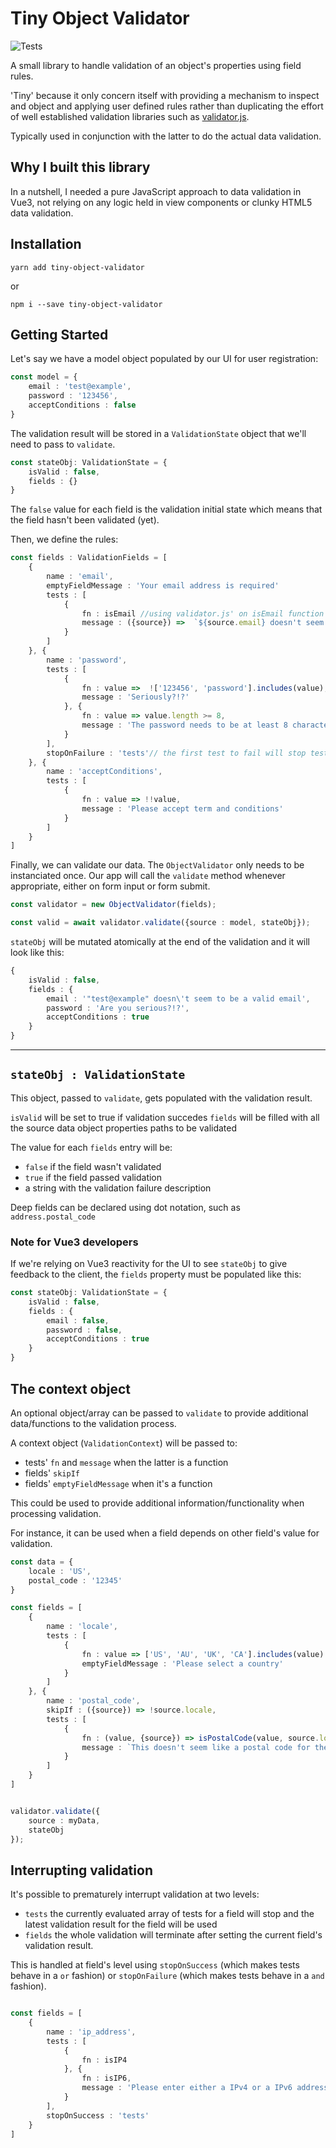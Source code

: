 # Tiny Object Validator

![Tests](https://github.com/cleverplatypus/vue3-routable/actions/workflows/test.yml/badge.svg)

A small library to handle validation of an object's properties using field rules.

'Tiny' because it only concern itself with providing a mechanism to inspect and object and applying user defined rules rather than duplicating the effort of well established validation libraries such as [validator.js](https://www.npmjs.com/package/validator). 

Typically used in conjunction with the latter to do the actual data validation.

## Why I built this library
In a nutshell, I needed a pure JavaScript approach to data validation in Vue3, not relying on any logic held in view components or clunky HTML5 data validation.

## Installation

```
yarn add tiny-object-validator
```

or

```
npm i --save tiny-object-validator
```

## Getting Started

Let's say we have a model object populated  by our UI for user registration:


```typescript
const model = {
    email : 'test@example',
    password : '123456',
    acceptConditions : false
}
```

The validation result will be stored in a `ValidationState` object that we'll need to pass to `validate`.

```typescript
const stateObj: ValidationState = {
    isValid : false,
    fields : {}
}
```



The `false` value for each field is the validation initial state which means that the field hasn't been validated (yet).

Then, we define the rules:

```typescript
const fields : ValidationFields = [
    {
        name : 'email',
        emptyFieldMessage : 'Your email address is required'
        tests : [
            {
                fn : isEmail //using validator.js' on isEmail function
                message : ({source}) =>  `${source.email} doesn't seem to be a valid email`
            }
        ]
    }, {
        name : 'password',
        tests : [
            {
                fn : value =>  !['123456', 'password'].includes(value),
                message : 'Seriously?!?'
            }, {
                fn : value => value.length >= 8,
                message : 'The password needs to be at least 8 characters long'
            }
        ],
        stopOnFailure : 'tests'// the first test to fail will stop tests evaluation and set the field's failure message
    }, {
        name : 'acceptConditions',
        tests : [
            {
                fn : value => !!value,
                message : 'Please accept term and conditions'
            }
        ]
    }
]
```

Finally, we can validate our data.
The `ObjectValidator` only needs to be instanciated once. Our app will call the `validate` method whenever appropriate, either on form input or form submit.

```typescript
const validator = new ObjectValidator(fields);

const valid = await validator.validate({source : model, stateObj});

```

`stateObj` will be mutated atomically at the end of the validation and it will look like this:

```typescript
{
    isValid : false,
    fields : {
        email : '"test@example" doesn\'t seem to be a valid email',
        password : 'Are you serious?!?',
        acceptConditions : true
    }
}
```

---
## `stateObj : ValidationState`

This object, passed to `validate`, gets populated with the validation result.

`isValid` will be set to true if validation succedes
`fields` will be filled with all the source data object properties paths to be validated

The value for each `fields` entry will be:
- `false` if the field wasn't validated
- `true` if the field passed validation
- a string with the validation failure description

Deep fields can be declared using dot notation, such as `address.postal_code`

### Note for Vue3 developers

If we're relying on Vue3 reactivity for the UI to see `stateObj` to give feedback to the client,  the `fields` property must be populated like this:

```typescript
const stateObj: ValidationState = {
    isValid : false,
    fields : {
        email : false,
        password : false,
        acceptConditions : true
    }
}
```

## The context object
An optional object/array can be passed to `validate` to provide additional data/functions to the validation process.  

A context object (`ValidationContext`) will be passed to:
- tests' `fn` and `message` when the latter is a function
- fields' `skipIf`
- fields' `emptyFieldMessage` when it's a function

This could be used to provide additional information/functionality when processing validation. 

For instance, it can be used when a field depends on other field's value for validation. 


```typescript
const data = {
    locale : 'US',
    postal_code : '12345'
}

const fields = [
    {
        name : 'locale',
        tests : [
            {
                fn : value => ['US', 'AU', 'UK', 'CA'].includes(value)
                emptyFieldMessage : 'Please select a country'
            }
        ]
    }, {
        name : 'postal_code',
        skipIf : ({source}) => !source.locale,
        tests : [
            {
                fn : (value, {source}) => isPostalCode(value, source.locale),
                message : `This doesn't seem like a postal code for the selected country`
            }
        ]
    }
]


validator.validate({
    source : myData,
    stateObj
});

```

## Interrupting validation

It's possible to prematurely interrupt validation at two levels: 
- `tests` the currently evaluated array of tests for a field will stop and the latest validation result for the field will be used
- `fields` the whole validation will terminate after setting the current field's validation result. 

This is handled at field's level using `stopOnSuccess` (which makes tests behave in a `or` fashion) or `stopOnFailure` (which makes tests behave in a `and` fashion).

```typescript

const fields = [
    {
        name : 'ip_address',
        tests : [
            {
                fn : isIP4
            }, {
                fn : isIP6,
                message : 'Please enter either a IPv4 or a IPv6 address'
            }
        ],
        stopOnSuccess : 'tests'
    }
]
```
 


